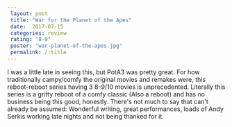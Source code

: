 ```yaml
---
 layout: post
 title: "War for the Planet of the Apes"
 date:  2017-07-15
 categories: review
 rating: "8-9"
 poster: "war-planet-of-the-apes.jpg" 
 permalink: /:title
---
```



I was a little late in seeing this, but PotA3 was pretty great. For how traditionally campy/comfy the original movies and remakes were, this reboot-reboot series having 3 8-9/10 movies is unprecedented. Literally this series is a gritty reboot of a comfy classic (Also a reboot) and has no business being this good, honestly. There's not much to say that can't already be assumed: Wonderful writing, great performances, loads of Andy Serkis working late nights and not being thanked for it.